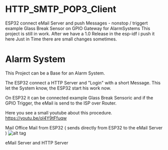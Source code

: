 # HTTP_SMTP_POP3_Client
ESP32 connect eMail Server and push Messages - nonstop / triggert example Glass Break Sensor on GPIO Gateway for AlarmSystems
This project is still in work. After we have a 1.0 Release in the esp-idf i push it here
Just in Time there are small changes sometimes.

# Alarm System
This Project can be a Base for an Alarm System.

The ESP32 connect a HTTP Server and "Login" with a short Message.
This let the System know, the ESP32 start his work now.

On ESP32 it can be connected example Glass Break Sensoric and if the GPIO Trigger,
the eMail is send to the ISP over Router.

Here you see a small youtube about this procedure.
https://youtu.be/ol4Y9tFfuqw

Mail Office
Mail from ESP32 ( sends directly from ESP32 to the eMail Server )
![alt tag](https://raw.githubusercontent.com/ESP32DE/HTTP_SMTP_POP3_Client/blob/master/mail_git.png)

eMail Server and HTTP Server


